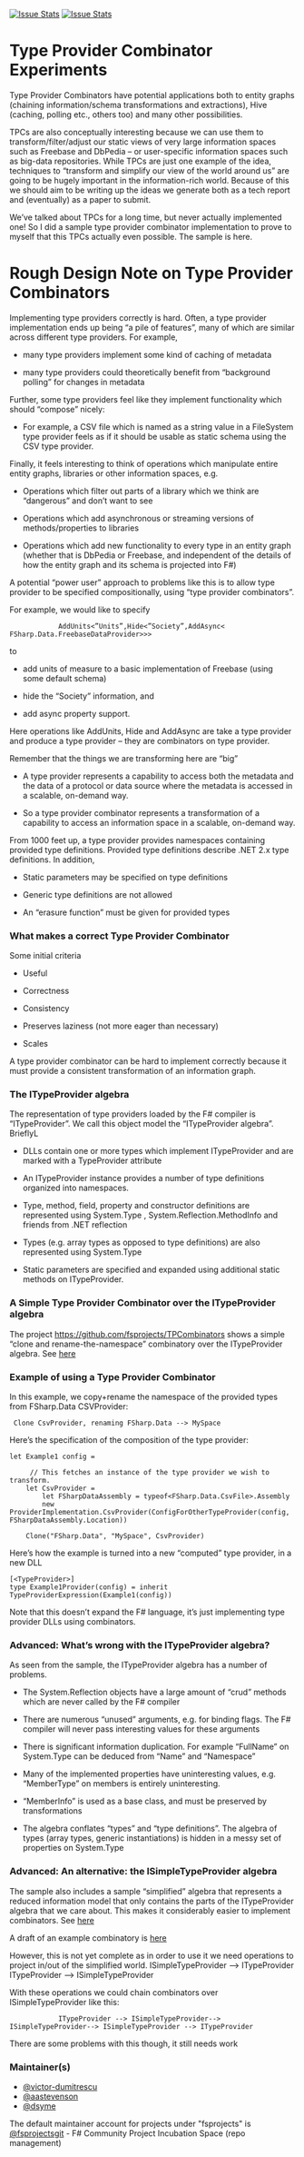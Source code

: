 [![Issue Stats](http://issuestats.com/github/fsprojects/TPCombinators/badge/issue)](http://issuestats.com/github/fsprojects/TPCombinators)
[![Issue Stats](http://issuestats.com/github/fsprojects/TPCombinators/badge/pr)](http://issuestats.com/github/fsprojects/TPCombinators)

# Type Provider Combinator Experiments

Type Provider Combinators  have potential applications both to entity graphs (chaining information/schema transformations and extractions), Hive (caching, polling etc., others too) and many other possibilities.  

TPCs are also conceptually interesting because we can use them to transform/filter/adjust our static views of very large information spaces such as Freebase and DbPedia – or user-specific information spaces such as big-data repositories. While TPCs are just one example of the idea, techniques to “transform and simplify our view of the world around us” are going to be hugely important in the information-rich world.  Because of this we should aim to be writing up the ideas we generate both as a tech report and (eventually) as a paper to submit.

We’ve talked about TPCs for a long time, but never actually implemented one!  So I did a sample type provider combinator implementation to prove to myself that this TPCs actually even possible.  The sample is here.



# Rough Design Note on Type Provider Combinators

Implementing type providers correctly is hard. Often, a type provider implementation ends up being “a pile of features”, many of which are similar across different type providers.  For example, 

-	many type providers implement some kind of caching of metadata

-	many type providers could theoretically benefit from “background polling” for changes in metadata

Further, some type providers feel like they implement functionality which should “compose” nicely:

-	For example, a CSV file which is named as a string value in a FileSystem type provider feels as if it should be usable as static schema using the CSV type provider.

Finally, it feels interesting to think of operations which manipulate entire entity graphs, libraries or other information spaces, e.g.

-	Operations which filter out parts of a library which we think are “dangerous” and don’t want to see

-	Operations which add asynchronous or streaming versions of methods/properties to libraries

-	Operations which add new functionality to every type in an entity graph (whether that is DbPedia or Freebase, and independent of the details of how the entity graph and its schema is projected into F#)

A potential “power user” approach to problems like this is to allow type provider to be specified compositionally, using “type provider combinators”.  

For example, we would like to specify 

                AddUnits<”Units”,Hide<”Society”,AddAsync< FSharp.Data.FreebaseDataProvider>>>

to 

-	add units of measure to a basic implementation of Freebase (using some default schema)

-	hide the “Society” information, and 

-	add async property support.  

Here operations like AddUnits, Hide and AddAsync are take a type provider and produce a type provider – they are combinators on type provider.

Remember that the things we are transforming here are “big” 
-	A type provider represents a capability to access both the metadata and the data of a protocol or data source where the metadata is accessed in a scalable, on-demand way.  

-	So a type provider combinator represents a transformation of a capability to access an information space in a scalable, on-demand way.


From 1000 feet up, a type provider provides namespaces containing provided type definitions. Provided type definitions describe .NET 2.x type definitions. In addition, 

-	Static parameters may be specified on type definitions 

-	Generic type definitions are not allowed

-	An “erasure function” must be given for provided types

### What makes a correct Type Provider Combinator

Some initial criteria

-	Useful

-	Correctness

-	Consistency

-	Preserves laziness (not more eager than necessary)

-	Scales

A type provider combinator can be hard to implement correctly because it must provide a consistent transformation of an information graph.

### The ITypeProvider algebra

The representation of type providers loaded by the F# compiler is “ITypeProvider”.  We call this object model the “ITypeProvider algebra”.  BrieflyL

-	DLLs contain one or more types which implement ITypeProvider and are marked with a TypeProvider attribute

-	An ITypeProvider instance provides a number of type definitions organized into namespaces.

-	Type, method, field, property and constructor definitions are represented using System.Type , System.Reflection.MethodInfo and friends from .NET reflection

-	Types (e.g. array types as opposed to type definitions) are also represented using System.Type 

-	Static parameters are specified and expanded using additional static methods on ITypeProvider.


### A Simple Type Provider Combinator over the ITypeProvider algebra

The project https://github.com/fsprojects/TPCombinators shows a simple “clone and rename-the-namespace” combinatory over the ITypeProvider algebra. See [here](https://github.com/fsprojects/TPCombinators/blob/master/src/TPCombinators/CloneCombinator.fs)


### Example of using a Type Provider Combinator

In this example, we copy+rename the namespace of the provided types from FSharp.Data CSVProvider:

     Clone CsvProvider, renaming FSharp.Data --> MySpace

Here’s the specification of the composition of the type provider:

    let Example1 config = 
    
         // This fetches an instance of the type provider we wish to transform. 
        let CsvProvider = 
            let FSharpDataAssembly = typeof<FSharp.Data.CsvFile>.Assembly
            new ProviderImplementation.CsvProvider(ConfigForOtherTypeProvider(config, FSharpDataAssembly.Location))

        Clone("FSharp.Data", "MySpace", CsvProvider)

Here’s how the example is turned into a new “computed” type provider, in a new DLL

    [<TypeProvider>]
    type Example1Provider(config) = inherit TypeProviderExpression(Example1(config))

Note that this doesn’t expand the F# language, it’s just implementing type provider DLLs using combinators.

### Advanced: What’s wrong with the ITypeProvider algebra?

As seen from the sample, the ITypeProvider algebra has a number of problems.  

-	The System.Reflection objects have a large amount of “crud” methods which are never called by the F# compiler

-	There are numerous “unused” arguments, e.g. for binding flags. The F# compiler will never pass interesting values for these arguments

-	There is significant information duplication. For example “FullName” on System.Type can be deduced from “Name” and “Namespace”

-	Many of the implemented properties have uninteresting values, e.g. “MemberType” on members is entirely uninteresting.

-	“MemberInfo” is used as a base class, and must be preserved by transformations

-	The algebra conflates “types” and “type definitions”. The algebra of types (array types, generic instantiations) is hidden in a messy set of properties on System.Type

### Advanced: An alternative: the ISimpleTypeProvider algebra

The sample also includes a sample “simplified” algebra that represents a reduced information model that only contains the parts of the ITypeProvider algebra that we care about.  This makes it considerably easier to implement combinators. See [here](https://github.com/fsprojects/TPCombinators/blob/master/src/TPCombinators/SimplifiedAlgebra.fs)

A draft of an example combinatory is [here](https://github.com/fsprojects/TPCombinators/blob/master/src/TPCombinators/CloneCombinatorOverSimplifiedAlgebra.fs)

However, this is not yet complete as in order to use it we need operations to project in/out of the simplified world.
                ISimpleTypeProvider --> ITypeProvider
                ITypeProvider --> ISimpleTypeProvider


With these operations we could chain combinators over ISimpleTypeProvider like this:

                ITypeProvider --> ISimpleTypeProvider--> ISimpleTypeProvider--> ISimpleTypeProvider --> ITypeProvider


There are some problems with this though, it still needs work


### Maintainer(s)

- [@victor-dumitrescu](https://github.com/victor-dumitrescu)
- [@aastevenson](https://github.com/aastevenson)
- [@dsyme](https://github.com/dsyme)

The default maintainer account for projects under "fsprojects" is [@fsprojectsgit](https://github.com/fsprojectsgit) - F# Community Project Incubation Space (repo management)

